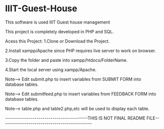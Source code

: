 # IIIT-Guest-House
This software is used IIIT Guest house management

This project is completely developed in PHP and SQL.

Acess this Project:
1.Clone or Download the Project.

2.Install xampp/Apache since PHP requires live server to work on browser.

3.Copy the folder and paste into xampp/htdocs/FolderName.

4.Start the local server using xampp/Apache.

Note--> Edit submit.php to insert variables from SUBMIT FORM into database tables.

Note--> Edit submitfeed.php to insert variables from FEEDBACK FORM into database tables.

Note--> table.php and table2.php,etc will be used to display each table.




------------------------------------------THIS IS NOT FINAL README FILE----------------------------------------------
